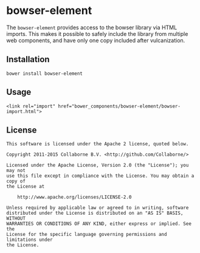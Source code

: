 # bowser-element

The `bowser-element` provides access to the bowser library via HTML imports. This makes it possible to safely include the library from multiple web components, and have only one copy included after vulcanization.

## Installation

`bower install bowser-element`

## Usage

`<link rel="import" href="bower_components/bowser-element/bowser-import.html">`

## License

    This software is licensed under the Apache 2 license, quoted below.

    Copyright 2011-2015 Collaborne B.V. <http://github.com/Collaborne/>

    Licensed under the Apache License, Version 2.0 (the "License"); you may not
    use this file except in compliance with the License. You may obtain a copy of
    the License at

        http://www.apache.org/licenses/LICENSE-2.0

    Unless required by applicable law or agreed to in writing, software
    distributed under the License is distributed on an "AS IS" BASIS, WITHOUT
    WARRANTIES OR CONDITIONS OF ANY KIND, either express or implied. See the
    License for the specific language governing permissions and limitations under
    the License.

